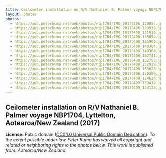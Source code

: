 ```yaml
---
title: Ceilometer installation on R/V Nathaniel B. Palmer voyage NBP1704, Lyttelton, Aotearoa/New Zealand (2017)
layout: photos
photos:
  - https://pub.peterkuma.net/web/photos/nbp1704/IMG_20170406_120854.jpg
  - https://pub.peterkuma.net/web/photos/nbp1704/IMG_20170406_120939.jpg
  - https://pub.peterkuma.net/web/photos/nbp1704/IMG_20170408_131816.jpg
  - https://pub.peterkuma.net/web/photos/nbp1704/IMG_20170408_135854.jpg
  - https://pub.peterkuma.net/web/photos/nbp1704/IMG_20170408_135902.jpg
  - https://pub.peterkuma.net/web/photos/nbp1704/IMG_20170408_140304.jpg
  - https://pub.peterkuma.net/web/photos/nbp1704/IMG_20170408_143308.jpg
  - https://pub.peterkuma.net/web/photos/nbp1704/IMG_20170408_152741.jpg
  - https://pub.peterkuma.net/web/photos/nbp1704/IMG_20170408_152753.jpg
  - https://pub.peterkuma.net/web/photos/nbp1704/IMG_20170408_152939.jpg
  - https://pub.peterkuma.net/web/photos/nbp1704/IMG_20170408_153625.jpg
  - https://pub.peterkuma.net/web/photos/nbp1704/IMG_20170408_170306.jpg
  - https://pub.peterkuma.net/web/photos/nbp1704/IMG_20170409_124628.jpg
  - https://pub.peterkuma.net/web/photos/nbp1704/IMG_20170409_133438.jpg
  - https://pub.peterkuma.net/web/photos/nbp1704/IMG_20170409_134125.jpg
---
```


## Ceilometer installation on R/V Nathaniel B. Palmer voyage NBP1704, Lyttelton, Aotearoa/New Zealand (2017)

**License:** Public domain ([CC0 1.0 Universal Public Domain Dedication](https://creativecommons.org/publicdomain/zero/1.0/)). *To the extent possible under law, Peter Kuma has waived all copyright and related or neighboring rights to the photos below. This work is published from: Aotearoa/New Zealand.*
